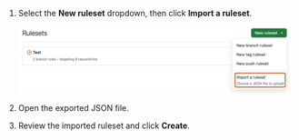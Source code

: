 1. Select the **New ruleset** dropdown, then click **Import a ruleset**.

   ![Screenshot of the page for repository rulesets. The "New ruleset" dropdown menu is expanded and the "Import a ruleset" option is outlined in orange.](/assets/images/help/repository/import-a-ruleset.png)

1. Open the exported JSON file.
1. Review the imported ruleset and click **Create**.
